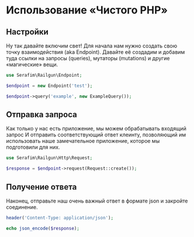 # Использование «Чистого PHP»

## Настройки

Ну так давайте включим свет! Для начала нам нужно создать свою точку 
взаимодействия (aka Endpoint). Давайте её создадим и добавим туда ссылки на
запросы (queries), мутаторы (mutations) и другие «магические» вещи.

```php
use Serafim\Railgun\Endpoint;

$endpoint = new Endpoint('test');

$endpoint->query('example', new ExampleQuery());
```

## Отправка запроса

Как только у нас есть приложение, мы можем обрабатывать входящий запрос
И отправить соответствующий ответ клеинту, позволяющий им использовать 
наше замечательное приложение, которое мы подготовили для них.

```php
use Serafim\Railgun\Http\Request;

$response = $endpoint->request(Request::create());
```

## Получение ответа

Наконец, отправьте наш очень важный ответ в формате json и
закройте соединение.

```php
header('Content-Type: application/json');

echo json_encode($response);
```
